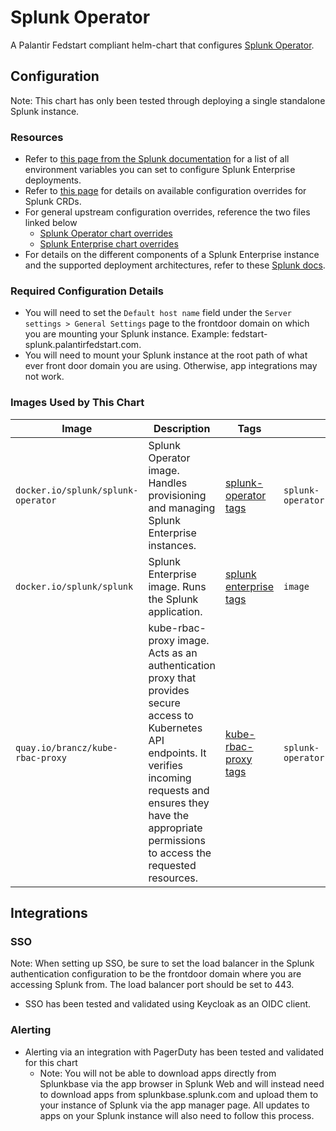 # Splunk Operator

A Palantir Fedstart compliant helm-chart that configures [Splunk Operator](https://github.com/splunk/splunk-operator).

## Configuration

Note: This chart has only been tested through deploying a single standalone Splunk instance.

### Resources

* Refer to [this page from the Splunk documentation](https://splunk.github.io/splunk-ansible/ADVANCED.html) for a list of all environment variables you can set
to configure Splunk Enterprise deployments.
* Refer to [this page](https://splunk.github.io/splunk-operator/CustomResources.html) for details on
available configuration overrides for Splunk CRDs.
* For general upstream configuration overrides, reference the two files linked below
  * [Splunk Operator chart overrides](https://github.com/splunk/splunk-operator/tree/main/helm-chart/splunk-operator)
  * [Splunk Enterprise chart overrides](https://github.com/splunk/splunk-operator/blob/main/helm-chart/splunk-enterprise/values.yaml)
* For details on the different components of a Splunk Enterprise instance and the supported deployment architectures,
refer to these [Splunk docs](https://docs.splunk.com/Documentation/SVA/current/Architectures/About).

### Required Configuration Details

* You will need to set the `Default host name` field under the `Server settings > General Settings` page to the frontdoor domain on which
you are mounting your Splunk instance. Example: fedstart-splunk.palantirfedstart.com.
* You will need to mount your Splunk instance at the root path of what ever front door domain you are using. Otherwise, app integrations
may not work.

### Images Used by This Chart

| Image                                                                                                                                                                                                                               | Description                                                | Tags                                                                               | Override Key                                      |
| -------------------------------- | ----------------------------------------------------------------------------------------------------------------------------------------------------------------------------------------------------------------------------------- |------------------------------------------------------------------------------------|---------------------------------------------------|
| `docker.io/splunk/splunk-operator`                                 | Splunk Operator image. Handles provisioning and managing Splunk Enterprise instances.                                                                                                                                                                                                                                | [splunk-operator tags](https://hub.docker.com/r/splunk/splunk-operator/tags)       | `splunk-operator.splunkOperator.image.repository` |
| `docker.io/splunk/splunk`                                          | Splunk Enterprise image. Runs the Splunk application.                                                                                                                                                                                                                                                                                                                                                                                                         | [splunk enterprise tags](https://hub.docker.com/r/splunk/splunk/tags)              | `image`                                           |
| `quay.io/brancz/kube-rbac-proxy`                                   | kube-rbac-proxy image. Acts as an authentication proxy that provides secure access to Kubernetes API endpoints. It verifies incoming requests and ensures they have the appropriate permissions to access the requested resources.                                                                                                                                                                                                                            | [kube-rbac-proxy tags](https://quay.io/repository/brancz/kube-rbac-proxy?tab=tags) | `splunk-operator.kubeRbacProxy.image.repository`  |

## Integrations

### SSO

Note: When setting up SSO, be sure to set the load balancer in the Splunk authentication configuration to be
  the frontdoor domain where you are accessing Splunk from. The load balancer port should be set to 443.

* SSO has been tested and validated using Keycloak as an OIDC client.

### Alerting

* Alerting via an integration with PagerDuty has been tested and validated for this chart
  * Note: You will not be able to download apps directly from Splunkbase via the app browser in Splunk Web
  and will instead need to download apps from splunkbase.splunk.com and upload them to your instance of
  Splunk via the app manager page. All updates to apps on your Splunk instance will also need to follow
  this process.
